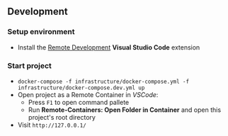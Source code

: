 ## Development

### Setup environment
- Install the [Remote Development](https://marketplace.visualstudio.com/items?itemName=ms-vscode-remote.vscode-remote-extensionpack) **Visual Studio Code** extension

### Start project
- `docker-compose -f infrastructure/docker-compose.yml -f infrastructure/docker-compose.dev.yml up`
- Open project as a Remote Container in *VSCode*:
  - Press `F1` to open command pallete
  - Run **Remote-Containers: Open Folder in Container** and open this project's root directory
- Visit `http://127.0.0.1/`
